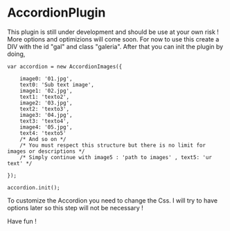 # AccordionPlugin

This plugin is still under development and should be use at your own risk ! More options and optimizions will come soon.
For now to use this create a DIV with the id "gal" and class "galeria".
After that you can init the plugin by doing,

	var accordion = new AccordionImages({

		image0: '01.jpg',
		text0: 'Sub text image',
		image1: '02.jpg',
		text1: 'texto2',
		image2: '03.jpg',
		text2: 'texto3',
		image3: '04.jpg',
		text3: 'texto4',
		image4: '05.jpg',
		text4: 'texto5'
		/* And so on */
		/* You must respect this structure but there is no limit for images or descriptions */
		/* Simply continue with image5 : 'path to images' , text5: 'ur text' */

	});

	accordion.init();

To customize the Accordion you need to change the Css. I will try to have options later so this step will not be necessary !

Have fun !
